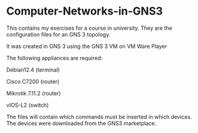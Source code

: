 # Computer-Networks-in-GNS3
This contains my exercises for a course in university. They are the configuration files for an GNS 3 topology. 

It was created in GNS 3 using the GNS 3 VM on VM Ware Player

The following appliances are required:

Debian12.4 (terminal)

Cisco C7200 (router)

Mikrotik 7.11.2 (router)

vIOS-L2 (switch)

The files will contain which commands must be inserted in which devices. The devices were downloaded from the GNS3 marketplace. 
